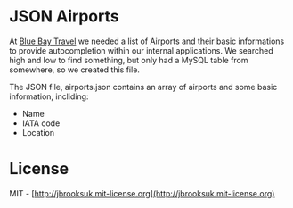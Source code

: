 # JSON Airports

At [Blue Bay Travel](http://bluebaytravel.co.uk) we needed a list of Airports and their basic informations to provide autocompletion within our internal applications. We searched high and low to find something, but only had a MySQL table from somewhere, so we created this file.

The JSON file, airports.json contains an array of airports and some basic information, incliding:
- Name
- IATA code
- Location

# License
MIT - [http://jbrooksuk.mit-license.org](http://jbrooksuk.mit-license.org)
